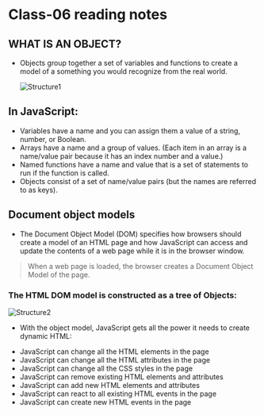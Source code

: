 # Class-06 reading notes #

 ## WHAT IS AN OBJECT? ##
- Objects group together a set of variables and functions to create a model of a something you would recognize from the real world.

  ![Structure1](https://mathiasbynens.be/_img/js-engines/object-model.svg)
  
 ## In JavaScript: ##
* Variables have a name and you can assign them a value of a string, number, or Boolean.
*  Arrays have a name and a group of values. (Each item in an array is a name/value pair because it has an index number and a value.)
*  Named functions have a name and value that is a set of statements to run if the function is called.
*  Objects consist of a set of name/value pairs (but the names are referred to as keys).

 ## Document object models ##
- The Document Object Model (DOM) specifies how browsers should create a model of an HTML page and how JavaScript can access and update the contents of a web page while it is in the browser window.
> When a web page is loaded, the browser creates a Document Object Model of the page.

 ### The HTML DOM model is constructed as a tree of Objects: ###

  ![Structure2](https://www.w3schools.com/js/pic_htmltree.gif)
  
 - With the object model, JavaScript gets all the power it needs to create dynamic HTML:

* JavaScript can change all the HTML elements in the page
* JavaScript can change all the HTML attributes in the page
* JavaScript can change all the CSS styles in the page
* JavaScript can remove existing HTML elements and attributes
* JavaScript can add new HTML elements and attributes
* JavaScript can react to all existing HTML events in the page
* JavaScript can create new HTML events in the page
